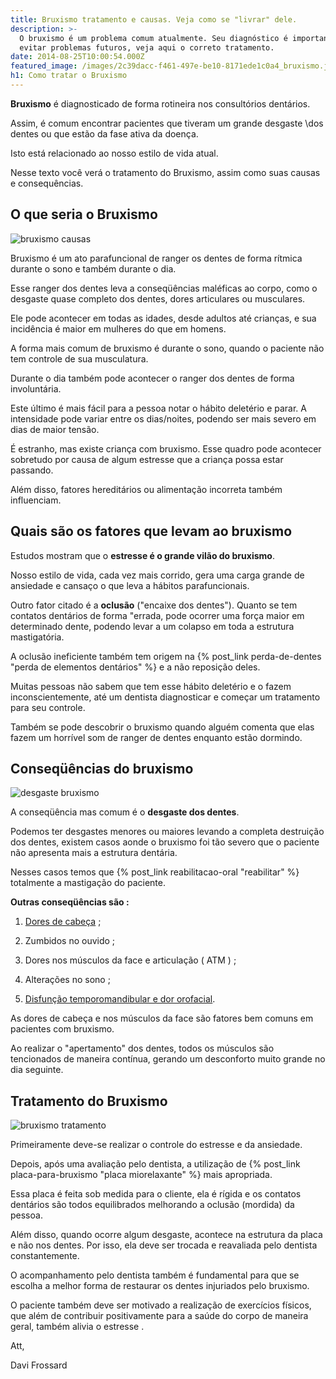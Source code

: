 ```yaml
---
title: Bruxismo tratamento e causas. Veja como se "livrar" dele.
description: >-
  O bruxismo é um problema comum atualmente. Seu diagnóstico é importante para
  evitar problemas futuros, veja aqui o correto tratamento.
date: 2014-08-25T10:00:54.000Z
featured_image: /images/2c39dacc-f461-497e-be10-8171ede1c0a4_bruxismo.jpg
h1: Como tratar o Bruxismo 
---
```

**Bruxismo** é diagnosticado de forma rotineira nos consultórios dentários. 

Assim, é comum encontrar pacientes que tiveram um grande desgaste  \dos dentes ou que estão da fase ativa da doença. 

Isto está relacionado ao nosso estilo de vida atual. 

Nesse texto você verá o tratamento do Bruxismo, assim como suas causas e consequências.

## **O que seria o Bruxismo**

![bruxismo causas](/images/ec608107-2862-47c8-94dc-9eb14f80cb31_Ranger-os-dentes.png) 

Bruxismo é um ato parafuncional de ranger os dentes de forma rítmica durante o sono e também durante o dia. 

Esse ranger dos dentes leva a conseqüências maléficas ao corpo, como o desgaste quase completo dos dentes, dores articulares ou musculares.

Ele pode acontecer em todas as idades, desde adultos até crianças, e sua incidência é maior em mulheres do que em homens. 

A forma mais comum de bruxismo é durante o sono, quando o paciente não tem controle de sua musculatura. 

Durante o dia também pode acontecer o ranger dos dentes de forma involuntária. 

Este último é mais fácil para a pessoa notar o hábito deletério e parar. A intensidade pode variar entre os dias/noites, podendo ser mais severo em dias de maior tensão. 

É estranho, mas existe criança com bruxismo. Esse quadro pode acontecer sobretudo por causa de algum estresse que a criança possa estar passando. 

Além disso, fatores hereditários ou alimentação incorreta também influenciam.

## **Quais são os fatores que levam ao bruxismo**

Estudos mostram que o **estresse é o grande vilão do bruxismo**. 

Nosso estilo de vida, cada vez mais corrido, gera uma carga grande de ansiedade e cansaço o que leva a hábitos parafuncionais. 

Outro fator citado é a **oclusão** ("encaixe dos dentes"). Quanto se tem contatos dentários de forma "errada, pode ocorrer uma força maior em determinado dente, podendo levar a um colapso em toda a estrutura mastigatória. 

A oclusão ineficiente também tem origem na {% post_link perda-de-dentes "perda de elementos dentários" %} e a não reposição deles. 

Muitas pessoas não sabem que tem esse hábito deletério e o fazem inconscientemente, até um dentista diagnosticar e começar um tratamento para seu controle.

Também se pode descobrir o bruxismo quando alguém comenta que elas fazem um horrível som de ranger de dentes enquanto estão dormindo.

## **Conseqüências do bruxismo**

![desgaste bruxismo](/images/94ea4a61-f821-4907-9bd0-590bb2970283_dente-desgastado.jpg) 

A conseqüência mas comum é o **desgaste dos dentes**. 

Podemos ter desgastes menores ou maiores levando a completa destruição dos dentes, existem casos aonde o bruxismo foi tão severo que o paciente não apresenta mais a estrutura dentária. 

Nesses casos temos que {% post_link reabilitacao-oral "reabilitar" %} totalmente a mastigação do paciente. 

**Outras conseqüências são :** 

1) [Dores de cabeça](http://pt.wikipedia.org/wiki/Cefaleia) ;

2) Zumbidos no ouvido ;

3) Dores nos músculos da face e articulação ( ATM ) ; 

4) Alterações no sono ;

5) [Disfunção temporomandibular e dor orofacial](http://pt.wikipedia.org/wiki/Disfunção_temporomandibular_e_dor_orofacial).

As dores de cabeça e nos músculos da face são fatores bem comuns em pacientes com bruxismo. 

Ao realizar o "apertamento" dos dentes, todos os músculos são tencionados de maneira contínua, gerando um desconforto muito grande no dia seguinte.

## **Tratamento do Bruxismo**

![bruxismo tratamento](/images/9d815850-abf5-4530-b3c3-549eb61055ca_Placa-bruxismo.png) 

Primeiramente deve-se realizar o controle do estresse e da ansiedade. 

Depois, após uma avaliação pelo dentista, a utilização de {% post_link placa-para-bruxismo "placa miorelaxante" %} mais apropriada. 

Essa placa é feita sob medida para o cliente, ela é rígida e os contatos dentários são todos equilibrados melhorando a oclusão (mordida) da pessoa. 

Além disso, quando ocorre algum desgaste, acontece na estrutura da placa e não nos dentes. Por isso, ela deve ser trocada e reavaliada pelo dentista constantemente. 

O acompanhamento pelo dentista também é fundamental para que se escolha a melhor forma de restaurar os dentes injuriados pelo bruxismo. 

O paciente também deve ser motivado a realização de exercícios físicos, que além de contribuir positivamente para a saúde do corpo de maneira geral, também alivia o estresse . 

Att, 

Davi Frossard

